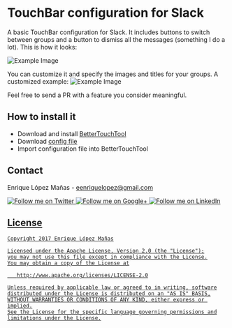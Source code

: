TouchBar configuration for Slack
=================

A basic TouchBar configuration for Slack. It includes buttons to switch between groups and a button to dismiss all the messages (something I do a lot). This is how it looks:

![Example Image][1]

You can customize it and specify the images and titles for your groups. A customized example:
![Example Image][2]

Feel free to send a PR with a feature you consider meaningful.

How to install it
--------------------

  * Download and install [BetterTouchTool](https://www.boastr.net)
  * Download [config file](btt-slack-configuration.json)
  * Import configuration file into BetterTouchTool
  
Contact
--------------------

Enrique López Mañas - <eenriquelopez@gmail.com>

<a href="https://twitter.com/eenriquelopez">
  <img alt="Follow me on Twitter"
       src="https://raw.github.com/kikoso/android-stackblur/master/art/twitter.png" />
</a>
<a href="https://plus.google.com/103250453274111396206">
  <img alt="Follow me on Google+"
       src="https://raw.github.com/kikoso/android-stackblur/master/art/google-plus.png" />
</a>
<a href="http://de.linkedin.com/pub/enrique-l%C3%B3pez-ma%C3%B1as/15/4a9/876">
  <img alt="Follow me on LinkedIn"
       src="https://raw.github.com/kikoso/android-stackblur/master/art/linkedin.png" />
	   
License
-------

    Copyright 2017 Enrique López Mañas

    Licensed under the Apache License, Version 2.0 (the "License");
    you may not use this file except in compliance with the License.
    You may obtain a copy of the License at

       http://www.apache.org/licenses/LICENSE-2.0

    Unless required by applicable law or agreed to in writing, software
    distributed under the License is distributed on an "AS IS" BASIS,
    WITHOUT WARRANTIES OR CONDITIONS OF ANY KIND, either express or implied.
    See the License for the specific language governing permissions and
    limitations under the License.


[1]: https://raw.github.com/kikoso/btt-slack-config/master/art/screenshot1.png
[2]: https://raw.github.com/kikoso/btt-slack-config/master/art/screenshot2.png
